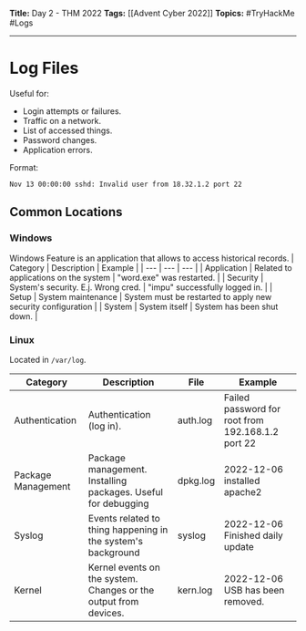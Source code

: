 **Title:** Day 2 - THM 2022
**Tags:** [[Advent Cyber 2022]]
**Topics:** #TryHackMe #Logs

---
# Log Files
Useful for:
- Login attempts or failures.
- Traffic on a network.
- List of accessed things.
- Password changes.
- Application errors.

Format:
```log
Nov 13 00:00:00 sshd: Invalid user from 18.32.1.2 port 22
```

## Common Locations
### Windows
Windows Feature is an application that allows to access historical records.
| Category | Description | Example |
| ---  | --- | --- |
| Application | Related to applications on the system | "word.exe" was restarted. |
| Security | System's security. E.j. Wrong cred. | "impu" successfully logged in. |
| Setup | System maintenance | System must be restarted to apply new security configuration |
| System | System itself | System has been shut down. |

### Linux
Located in `/var/log`.

| Category | Description | File | Example |
| --- | --- | --- | --- |
| Authentication | Authentication (log in). | auth.log | Failed password for root from 192.168.1.2 port 22 |
| Package Management | Package management. Installing packages. Useful for debugging | dpkg.log | 2022-12-06 installed apache2 |
| Syslog | Events related to thing happening in the system's background | syslog | 2022-12-06 Finished daily update |
| Kernel | Kernel events on the system. Changes or the output from devices. | kern.log | 2022-12-06 USB has been removed. |
